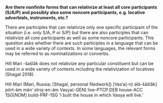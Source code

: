 **Are there nonfinite forms that can relativize at least all core participants (S/A/P) and possibly also some noncore participants, e.g. locative adverbials, instruments, etc.?**

There are participles that can relativize only one specific participant of the situation (i.e. only S/A, P or S/P) but there are also participles that can relativize all core participants  as well as some noncore participants. This question asks whether there are such participles in a language that can be used in a wide variety of contexts.
In some languages, the relevant forms may be referred to as nominalizations or converbs.

Hill Mari -šašlə̑k does not relativize any particular constituent but can be used in a wide variety of contexts including the relativization of locatives (Shagal 2018).

Hill Mari (Mari, Russia; [Shagal, personal filedwork])
[Vas’a(-n) ə̈lə̈-šäšlə̑k] pört-ə̈m mə̈n’ stroj-en-äm
Vasya(-GEN) live-PTCP.DEB house-ACC 1SG[NOM] build-PRF-1SG
‘I built the house in which Vasya will live.’
